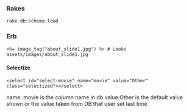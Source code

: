 ### Rakes

```
rake db:schema:load
```

### Erb

```
<%= image_tag("about_slide1.jpg") %> # Looks assets/images/about_slide1.jpg
```

#### Selectize

```
<select id="select-movie" name="movie" value="Other" class="selectized"></select>
```

name: movie is the column name in db
value:Other is the default value shown or the value taken from DB that user set last time
